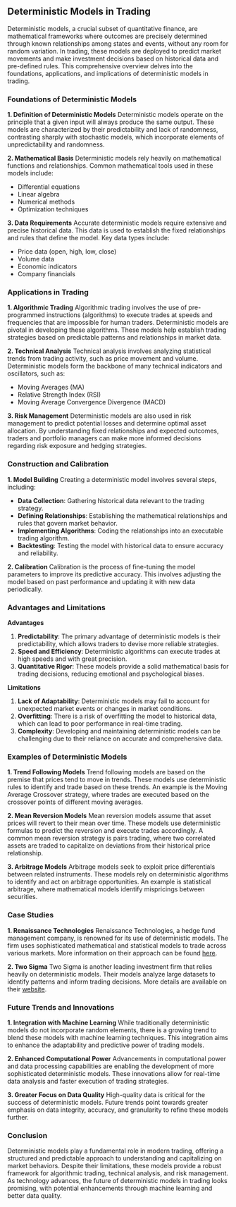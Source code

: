 ## Deterministic Models in Trading

Deterministic models, a crucial subset of quantitative finance, are mathematical frameworks where outcomes are precisely determined through known relationships among states and events, without any room for random variation. In trading, these models are deployed to predict market movements and make investment decisions based on historical data and pre-defined rules. This comprehensive overview delves into the foundations, applications, and implications of deterministic models in trading.

### Foundations of Deterministic Models

**1. Definition of Deterministic Models**
Deterministic models operate on the principle that a given input will always produce the same output. These models are characterized by their predictability and lack of randomness, contrasting sharply with stochastic models, which incorporate elements of unpredictability and randomness.

**2. Mathematical Basis**
Deterministic models rely heavily on mathematical functions and relationships. Common mathematical tools used in these models include:
- Differential equations
- Linear algebra
- Numerical methods
- Optimization techniques

**3. Data Requirements**
Accurate deterministic models require extensive and precise historical data. This data is used to establish the fixed relationships and rules that define the model. Key data types include:
- Price data (open, high, low, close)
- Volume data
- Economic indicators
- Company financials

### Applications in Trading

**1. Algorithmic Trading**
Algorithmic trading involves the use of pre-programmed instructions (algorithms) to execute trades at speeds and frequencies that are impossible for human traders. Deterministic models are pivotal in developing these algorithms. These models help establish trading strategies based on predictable patterns and relationships in market data.

**2. Technical Analysis**
Technical analysis involves analyzing statistical trends from trading activity, such as price movement and volume. Deterministic models form the backbone of many technical indicators and oscillators, such as:
- Moving Averages (MA)
- Relative Strength Index (RSI)
- Moving Average Convergence Divergence (MACD)

**3. Risk Management**
Deterministic models are also used in risk management to predict potential losses and determine optimal asset allocation. By understanding fixed relationships and expected outcomes, traders and portfolio managers can make more informed decisions regarding risk exposure and hedging strategies.

### Construction and Calibration

**1. Model Building**
Creating a deterministic model involves several steps, including:
- **Data Collection**: Gathering historical data relevant to the trading strategy.
- **Defining Relationships**: Establishing the mathematical relationships and rules that govern market behavior.
- **Implementing Algorithms**: Coding the relationships into an executable trading algorithm.
- **Backtesting**: Testing the model with historical data to ensure accuracy and reliability.

**2. Calibration**
Calibration is the process of fine-tuning the model parameters to improve its predictive accuracy. This involves adjusting the model based on past performance and updating it with new data periodically.

### Advantages and Limitations

**Advantages**
1. **Predictability**: The primary advantage of deterministic models is their predictability, which allows traders to devise more reliable strategies.
2. **Speed and Efficiency**: Deterministic algorithms can execute trades at high speeds and with great precision.
3. **Quantitative Rigor**: These models provide a solid mathematical basis for trading decisions, reducing emotional and psychological biases.

**Limitations**
1. **Lack of Adaptability**: Deterministic models may fail to account for unexpected market events or changes in market conditions.
2. **Overfitting**: There is a risk of overfitting the model to historical data, which can lead to poor performance in real-time trading.
3. **Complexity**: Developing and maintaining deterministic models can be challenging due to their reliance on accurate and comprehensive data.

### Examples of Deterministic Models

**1. Trend Following Models**
Trend following models are based on the premise that prices tend to move in trends. These models use deterministic rules to identify and trade based on these trends. An example is the Moving Average Crossover strategy, where trades are executed based on the crossover points of different moving averages.

**2. Mean Reversion Models**
Mean reversion models assume that asset prices will revert to their mean over time. These models use deterministic formulas to predict the reversion and execute trades accordingly. A common mean reversion strategy is pairs trading, where two correlated assets are traded to capitalize on deviations from their historical price relationship.

**3. Arbitrage Models**
Arbitrage models seek to exploit price differentials between related instruments. These models rely on deterministic algorithms to identify and act on arbitrage opportunities. An example is statistical arbitrage, where mathematical models identify mispricings between securities.

### Case Studies

**1. Renaissance Technologies**
Renaissance Technologies, a hedge fund management company, is renowned for its use of deterministic models. The firm uses sophisticated mathematical and statistical models to trade across various markets. More information on their approach can be found [here](https://www.rentec.com/).

**2. Two Sigma**
Two Sigma is another leading investment firm that relies heavily on deterministic models. Their models analyze large datasets to identify patterns and inform trading decisions. More details are available on their [website](https://www.twosigma.com/).

### Future Trends and Innovations

**1. Integration with Machine Learning**
While traditionally deterministic models do not incorporate random elements, there is a growing trend to blend these models with machine learning techniques. This integration aims to enhance the adaptability and predictive power of trading models.

**2. Enhanced Computational Power**
Advancements in computational power and data processing capabilities are enabling the development of more sophisticated deterministic models. These innovations allow for real-time data analysis and faster execution of trading strategies.

**3. Greater Focus on Data Quality**
High-quality data is critical for the success of deterministic models. Future trends point towards greater emphasis on data integrity, accuracy, and granularity to refine these models further.

### Conclusion

Deterministic models play a fundamental role in modern trading, offering a structured and predictable approach to understanding and capitalizing on market behaviors. Despite their limitations, these models provide a robust framework for algorithmic trading, technical analysis, and risk management. As technology advances, the future of deterministic models in trading looks promising, with potential enhancements through machine learning and better data quality.
